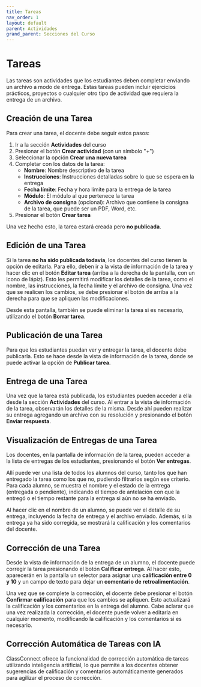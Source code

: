 ```yaml
---
title: Tareas
nav_order: 1
layout: default
parent: Actividades
grand_parent: Secciones del Curso
---
```


# Tareas

Las tareas son actividades que los estudiantes deben completar enviando un archivo a modo de entrega. Estas tareas pueden incluir ejercicios prácticos, proyectos o cualquier otro tipo de actividad que requiera la entrega de un archivo.

## Creación de una Tarea

Para crear una tarea, el docente debe seguir estos pasos:

1. Ir a la sección **Actividades** del curso
2. Presionar el botón **Crear actividad** (con un símbolo "+")
3. Seleccionar la opción **Crear una nueva tarea**
4. Completar con los datos de la tarea:
   - **Nombre**: Nombre descriptivo de la tarea
   - **Instrucciones**: Instrucciones detalladas sobre lo que se espera en la entrega
   - **Fecha límite**: Fecha y hora límite para la entrega de la tarea
   - **Módulo**: El módulo al que pertenece la tarea
   - **Archivo de consigna** (opcional): Archivo que contiene la consigna de la tarea, que puede ser un PDF, Word, etc.
5. Presionar el botón **Crear tarea**

<!-- TODO: Agregar imagen de la pantalla de creación de una tarea -->

Una vez hecho esto, la tarea estará creada pero **no publicada**.

## Edición de una Tarea

Si la tarea **no ha sido publicada todavía**, los docentes del curso tienen la opción de editarla. Para ello, deben ir a la vista de información de la tarea y hacer clic en el botón **Editar tarea** (arriba a la derecha de la pantalla, con un icono de lápiz). Esto les permitirá modificar los detalles de la tarea, como el nombre, las instrucciones, la fecha límite y el archivo de consigna. Una vez que se realicen los cambios, se debe presionar el botón de arriba a la derecha para que se apliquen las modificaciones.

Desde esta pantalla, también se puede eliminar la tarea si es necesario, utilizando el botón **Borrar tarea**.

<!-- TODO: Agregar imagen de la pantalla de edición de una tarea -->

## Publicación de una Tarea

Para que los estudiantes puedan ver y entregar la tarea, el docente debe publicarla. Esto se hace desde la vista de información de la tarea, donde se puede activar la opción de **Publicar tarea**.

<!-- TODO: Agregar imagen de la pantalla de información de una tarea, mostrando el botón de Publicar tarea -->

## Entrega de una Tarea

Una vez que la tarea está publicada, los estudiantes pueden acceder a ella desde la sección **Actividades** del curso. Al entrar a la vista de información de la tarea, observarán los detalles de la misma. Desde ahí pueden realizar su entrega agregando un archivo con su resolución y presionando el botón **Enviar respuesta**.

<!-- TODO: Agregar imagen de la pantalla de información de una tarea (vista alumno), mostrando el botón de Entregar tarea -->

## Visualización de Entregas de una Tarea

Los docentes, en la pantalla de información de la tarea, pueden acceder a la lista de entregas de los estudiantes, presionando el botón **Ver entregas**.

<!-- TODO: Agregar imagen de la pantalla de información de una tarea, mostrando el botón de Ver entregas -->

Allí puede ver una lista de todos los alumnos del curso, tanto los que han entregado la tarea como los que no, pudiendo filtrarlos según ese criterio. Para cada alumno, se muestra el nombre y el estado de la entrega (entregada o pendiente), indicando el tiempo de antelación con que la entregó o el tiempo restante para la entrega si aún no se ha enviado.

<!-- TODO: Agregar imagen de la pantalla de entregas de una tarea, mostrando la lista de alumnos y sus estados -->

Al hacer clic en el nombre de un alumno, se puede ver el detalle de su entrega, incluyendo la fecha de entrega y el archivo enviado. Además, si la entrega ya ha sido corregida, se mostrará la calificación y los comentarios del docente.

<!-- TODO: Agregar imagen de la pantalla de información de una entrega -->

## Corrección de una Tarea

Desde la vista de información de la entrega de un alumno, el docente puede corregir la tarea presionando el botón **Calificar entrega**. Al hacer esto, aparecerán en la pantalla un selector para asignar una **calificación entre 0 y 10** y un campo de texto para dejar un **comentario de retroalimentación**.

<!-- TODO: Agregar imagen de la pantalla de corrección de una entrega, mostrando el selector de calificación y el campo de comentarios -->

Una vez que se complete la corrección, el docente debe presionar el botón **Confirmar calificación** para que los cambios se apliquen. Esto actualizará la calificación y los comentarios en la entrega del alumno. Cabe aclarar que una vez realizada la corrección, el docente puede volver a editarla en cualquier momento, modificando la calificación y los comentarios si es necesario.

## Corrección Automática de Tareas con IA

ClassConnect ofrece la funcionalidad de corrección automática de tareas utilizando inteligencia artificial, lo que permite a los docentes obtener sugerencias de calificación y comentarios automáticamente generados para agilizar el proceso de corrección.

<!-- TODO: Agregar información detallada sobre cómo funciona la corrección automática con IA -->
<!-- TODO: Agregar imágenes de la interfaz de corrección automática -->
<!-- TODO: Explicar el proceso paso a paso para usar la IA en correcciones -->
